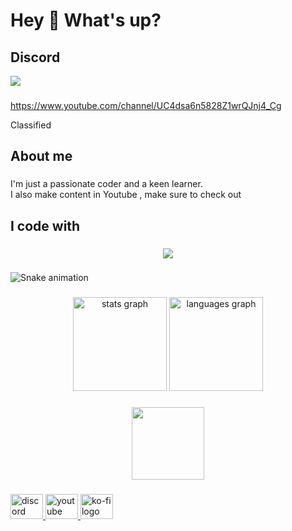 <h1 align="left">Hey 👋 What's up?</h1>

## Discord
<p><a href="https://discord.gg/8uBKDaK3QZ"><img src="https://img.shields.io/discord/887019293798203433?style=for-the-badge&logo=discord&labelColor=7289da&logoColor=white&color=2c2f33&label=CODEIN"/></a></p>

###
https://www.youtube.com/channel/UC4dsa6n5828Z1wrQJnj4_Cg
<p align="left">Classified</p>

###

<h2 align="left">About me</h2>

###

<p align="left">I'm just a passionate coder and a keen learner.<br>I also make content in Youtube , make sure to check out</p>

###

<h2 align="left">I code with</h2>

###

<div align="center">
  <img src="https://profile-counter.glitch.me/Brave-developments/count.svg?"  />
</div>

###

<img src="https://raw.githubusercontent.com/Brave-developments/Brave-developments/output/snake.svg" alt="Snake animation" />

###

<div align="center">
  <img src="https://github-readme-stats.vercel.app/api?username=Brave-developments&hide_title=false&hide_rank=false&show_icons=true&include_all_commits=true&count_private=true&disable_animations=false&theme=dracula&locale=en&hide_border=false&order=1" height="150" alt="stats graph"  />
  <img src="https://github-readme-stats.vercel.app/api/top-langs?username=Brave-developments&locale=en&hide_title=false&layout=compact&card_width=320&langs_count=5&theme=dracula&hide_border=false&order=2" height="150" alt="languages graph"  />
</div>

###

<div align="center">
  <img height="116" src="https://cdn.discordapp.com/attachments/887026542004301865/907627498370658334/standard_6.gif?ex=661e817a&is=660c0c7a&hm=564e3da93aa4a79d4c6319be5c8fb94b813f22e00f5909bbdd2645d94a348c39&"  />
</div>

###

<div align="left">
  <a href="https://discord.gg/8uBKDaK3QZ" target="_blank">
    <img src="https://raw.githubusercontent.com/maurodesouza/profile-readme-generator/master/src/assets/icons/social/discord/default.svg" width="52" height="40" alt="discord logo"  />
  </a>
  <a href="https://www.youtube.com/channel/UC4dsa6n5828Z1wrQJnj4_Cg" target="_blank">
    <img src="https://raw.githubusercontent.com/maurodesouza/profile-readme-generator/master/src/assets/icons/social/youtube/default.svg" width="52" height="40" alt="youtube logo"  />
  </a>
  <a href="https://ko-fi.com/bravedevelopment" target="_blank">
    <img src="https://raw.githubusercontent.com/maurodesouza/profile-readme-generator/master/src/assets/icons/social/ko-fi/default.svg" width="52" height="40" alt="ko-fi logo"  />
  </a>
</div>

###
